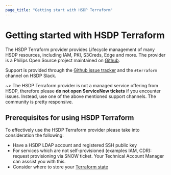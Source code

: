 ```yaml
---
page_title: "Getting start with HSDP Terraform"
---
```


# Getting started with HSDP Terraform

The HSDP Terraform provider provides Lifecycle management of many HSDP resources,
including IAM, PKI, S3Creds, Edge and more. The provider is a Philips Open Source project maintained
on [Github](https://github.com/philips-software/terraform-provider-hsdp).

Support is provided through the [Github issue tracker](https://github.com/philips-software/terraform-provider-hsdp/issues)
and the `#terraform` channel on HSDP Slack.

~> The HSDP Terraform provider is not a managed service offering from HSDP, therefore please **do not open ServiceNow tickets** if you encounter issues. Instead, use one of the above mentioned support channels. The community is pretty responsive.

## Prerequisites for using HSDP Terraform

To effectively use the HSDP Terraform provider please take into consideration the following:

- Have a HSDP LDAP account and registered SSH public key
- For services which are not self-provisioned (examples IAM, CDR): request provisioning via SNOW ticket. Your Technical Account Manager can asssist you with this.
- Consider where to store your [Terraform state](https://registry.terraform.io/providers/philips-software/hsdp/latest/docs/guides/state)
